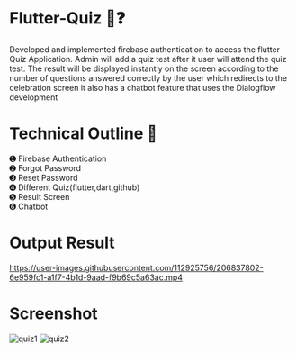 # Flutter-Quiz 🤔❓
Developed and implemented firebase authentication to access the flutter Quiz Application. Admin will add a quiz test after it user will attend the quiz test. The result will be displayed instantly on the screen according to the number of questions answered correctly by the user which redirects to the celebration screen it also has a chatbot feature that uses the Dialogflow development
# Technical Outline 📕
➊ Firebase Authentication\
➋ Forgot Password\
➌ Reset Password\
➍ Different Quiz(flutter,dart,github)\
➎ Result Screen\
➏ Chatbot
# Output Result
https://user-images.githubusercontent.com/112925756/206837802-6e959fc1-a1f7-4b1d-9aad-f9b69c5a63ac.mp4
# Screenshot
![quiz1](https://user-images.githubusercontent.com/112925756/206091951-fd96da27-67cd-41c6-8c3a-357bf04eab8a.jpg)
![quiz2](https://user-images.githubusercontent.com/112925756/206092069-579b775b-a35f-409c-a4a4-b90ae3b5b6e0.jpg)

